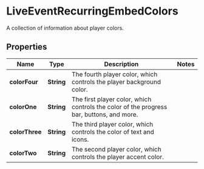

# LiveEventRecurringEmbedColors

A collection of information about player colors.

## Properties

| Name | Type | Description | Notes |
|------------ | ------------- | ------------- | -------------|
|**colorFour** | **String** | The fourth player color, which controls the player background color. |  |
|**colorOne** | **String** | The first player color, which controls the color of the progress bar, buttons, and more. |  |
|**colorThree** | **String** | The third player color, which controls the color of text and icons. |  |
|**colorTwo** | **String** | The second player color, which controls the player accent color. |  |



